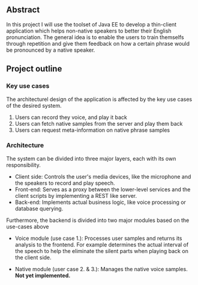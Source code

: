 Abstract
--------

In this project I will use the toolset of Java EE to develop a thin-client application which helps non-native speakers to better their English pronunciation. The general idea is to enable the users to train themselfs through repetition and give them feedback on how a certain phrase would be pronounced by a native speaker. 

Project outline
---------------

### Key use cases

The architecturel design of the application is affected by the key use cases of the desired system. 

1. Users can record they voice, and play it back 
2. Users can fetch native samples from the server and play them back
3. Users can request meta-information on native phrase samples

### Architecture

The system can be divided into three major layers, each with its own responsibility. 

- Client side: Controls the user's media devices, like the microphone and the speakers to record and play speech. 
- Front-end: Serves as a proxy between the lower-level services and the client scripts by implementing a REST like server.
- Back-end: Implements actual business logic, like voice processing or database querying. 

Furthermore, the backend is divided into two major modules based on the use-cases above

- Voice module (use case 1.): Processes user samples and returns its analysis to the frontend. For example determines the actual interval of the speech to help the eliminate the silent parts when playing back on the client side. 

- Native module (user case 2. & 3.): Manages the native voice samples. **Not yet implemented.**












 








 



